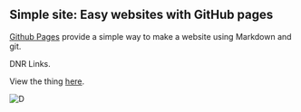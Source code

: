 ## Simple site: Easy websites with GitHub pages

[Github Pages](https://pages.github.com) provide a simple way to make a
website using Markdown and git.  

DNR Links.  

View the thing [here](https://denarius.link/).  

![D](https://i.imgur.com/XwZtq86.gif)
